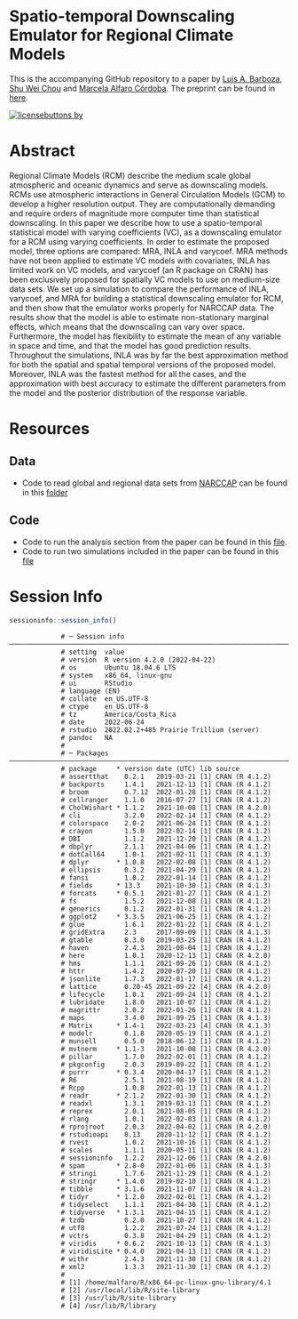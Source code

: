 # Spatio-temporal Downscaling Emulator for Regional Climate Models

This is the accompanying GitHub repository to a paper by [Luis A. Barboza](https://github.com/luisbarboza27), [Shu Wei Chou](https://github.com/shuwei325) and [Marcela Alfaro Córdoba](https://github.com/malfaro2). The preprint can be found in [here](https://arxiv.org/abs/2206.03914).

[![licensebuttons
by](https://licensebuttons.net/l/by-nc/4.0//88x31.png)](https://creativecommons.org/licenses/by/4.0)


# Abstract

Regional Climate Models (RCM) describe the medium scale global atmospheric and oceanic dynamics and serve as downscaling models. RCMs use atmospheric interactions in General Circulation Models (GCM) to develop a higher resolution output. They are computationally demanding and require orders of magnitude more computer time than statistical downscaling. In this paper we describe how to use a spatio-temporal statistical model with varying coefficients (VC), as a downscaling emulator for a RCM using varying coefficients. In order to estimate the proposed model, three options are compared: MRA, INLA and varycoef. MRA methods have not been applied to estimate VC models with covariates, INLA has limited work on VC models, and varycoef (an R package on CRAN) has been exclusively proposed for spatially VC models to use on medium-size data sets. We set up a simulation to compare the performance of INLA, varycoef, and MRA for building a statistical downscaling emulator for RCM, and then show that the emulator works properly for NARCCAP data. The results show that the model is able to estimate non-stationary marginal effects, which means that the downscaling can vary over space. Furthermore, the model has flexibility to estimate the mean of any variable in space and time, and that the model has good prediction results. Throughout the simulations, INLA was by far the best approximation method for both the spatial and spatial temporal versions of the proposed model. Moreover, INLA was the fastest method for all the cases, and the approximation with best accuracy to estimate the different parameters from the model and the posterior distribution of the response variable.

# Resources

## Data

* Code to read global and regional data sets from [NARCCAP](https://www.earthsystemgrid.org/project/narccap.html) can be found in this [folder](https://github.com/LEA-UCR/MRA-ST/tree/master/Data_ST)

## Code

* Code to run the analysis section from the paper can be found in this [file](https://github.com/LEA-UCR/MRA-ST/tree/master/MCMC_NARCCAP).
* Code to run two simulations included in the paper can be found in this [file](https://github.com/LEA-UCR/MRA-ST/tree/master/sim)



# Session Info

``` r
sessioninfo::session_info()
```

                 # ─ Session info ──────────────────────────────────────────────────────────────────────────────
                 # setting  value
                 # version  R version 4.2.0 (2022-04-22)
                 # os       Ubuntu 18.04.6 LTS
                 # system   x86_64, linux-gnu
                 # ui       RStudio
                 # language (EN)
                 # collate  en_US.UTF-8
                 # ctype    en_US.UTF-8
                 # tz       America/Costa_Rica
                 # date     2022-06-24
                 # rstudio  2022.02.2+485 Prairie Trillium (server)
                 # pandoc   NA
                 # 
                 # ─ Packages ──────────────────────────────────────────────────────────────────────────────────
                 # package     * version date (UTC) lib source
                 # assertthat    0.2.1   2019-03-21 [1] CRAN (R 4.1.2)
                 # backports     1.4.1   2021-12-13 [1] CRAN (R 4.1.2)
                 # broom         0.7.12  2022-01-28 [1] CRAN (R 4.1.2)
                 # cellranger    1.1.0   2016-07-27 [1] CRAN (R 4.1.2)
                 # CholWishart * 1.1.2   2021-10-08 [1] CRAN (R 4.2.0)
                 # cli           3.2.0   2022-02-14 [1] CRAN (R 4.1.2)
                 # colorspace    2.0-2   2021-06-24 [1] CRAN (R 4.1.2)
                 # crayon        1.5.0   2022-02-14 [1] CRAN (R 4.1.2)
                 # DBI           1.1.2   2021-12-20 [1] CRAN (R 4.1.2)
                 # dbplyr        2.1.1   2021-04-06 [1] CRAN (R 4.1.2)
                 # dotCall64     1.0-1   2021-02-11 [1] CRAN (R 4.1.3)
                 # dplyr       * 1.0.8   2022-02-08 [1] CRAN (R 4.1.2)
                 # ellipsis      0.3.2   2021-04-29 [1] CRAN (R 4.1.2)
                 # fansi         1.0.2   2022-01-14 [1] CRAN (R 4.1.2)
                 # fields      * 13.3    2021-10-30 [1] CRAN (R 4.1.3)
                 # forcats     * 0.5.1   2021-01-27 [1] CRAN (R 4.1.2)
                 # fs            1.5.2   2021-12-08 [1] CRAN (R 4.1.2)
                 # generics      0.1.2   2022-01-31 [1] CRAN (R 4.1.2)
                 # ggplot2     * 3.3.5   2021-06-25 [1] CRAN (R 4.1.2)
                 # glue          1.6.1   2022-01-22 [1] CRAN (R 4.1.2)
                 # gridExtra     2.3     2017-09-09 [1] CRAN (R 4.1.3)
                 # gtable        0.3.0   2019-03-25 [1] CRAN (R 4.1.2)
                 # haven         2.4.3   2021-08-04 [1] CRAN (R 4.1.2)
                 # here          1.0.1   2020-12-13 [1] CRAN (R 4.2.0)
                 # hms           1.1.1   2021-09-26 [1] CRAN (R 4.1.2)
                 # httr          1.4.2   2020-07-20 [1] CRAN (R 4.1.2)
                 # jsonlite      1.7.3   2022-01-17 [1] CRAN (R 4.1.2)
                 # lattice       0.20-45 2021-09-22 [4] CRAN (R 4.2.0)
                 # lifecycle     1.0.1   2021-09-24 [1] CRAN (R 4.1.2)
                 # lubridate     1.8.0   2021-10-07 [1] CRAN (R 4.1.2)
                 # magrittr      2.0.2   2022-01-26 [1] CRAN (R 4.1.2)
                 # maps          3.4.0   2021-09-25 [1] CRAN (R 4.1.3)
                 # Matrix      * 1.4-1   2022-03-23 [4] CRAN (R 4.1.3)
                 # modelr        0.1.8   2020-05-19 [1] CRAN (R 4.1.2)
                 # munsell       0.5.0   2018-06-12 [1] CRAN (R 4.1.2)
                 # mvtnorm     * 1.1-3   2021-10-08 [1] CRAN (R 4.2.0)
                 # pillar        1.7.0   2022-02-01 [1] CRAN (R 4.1.2)
                 # pkgconfig     2.0.3   2019-09-22 [1] CRAN (R 4.1.2)
                 # purrr       * 0.3.4   2020-04-17 [1] CRAN (R 4.1.2)
                 # R6            2.5.1   2021-08-19 [1] CRAN (R 4.1.2)
                 # Rcpp          1.0.8   2022-01-13 [1] CRAN (R 4.1.2)
                 # readr       * 2.1.2   2022-01-30 [1] CRAN (R 4.1.2)
                 # readxl        1.3.1   2019-03-13 [1] CRAN (R 4.1.2)
                 # reprex        2.0.1   2021-08-05 [1] CRAN (R 4.1.2)
                 # rlang         1.0.1   2022-02-03 [1] CRAN (R 4.1.2)
                 # rprojroot     2.0.3   2022-04-02 [1] CRAN (R 4.2.0)
                 # rstudioapi    0.13    2020-11-12 [1] CRAN (R 4.1.2)
                 # rvest         1.0.2   2021-10-16 [1] CRAN (R 4.1.2)
                 # scales        1.1.1   2020-05-11 [1] CRAN (R 4.1.2)
                 # sessioninfo   1.2.2   2021-12-06 [1] CRAN (R 4.2.0)
                 # spam        * 2.8-0   2022-01-06 [1] CRAN (R 4.1.3)
                 # stringi       1.7.6   2021-11-29 [1] CRAN (R 4.1.2)
                 # stringr     * 1.4.0   2019-02-10 [1] CRAN (R 4.1.2)
                 # tibble      * 3.1.6   2021-11-07 [1] CRAN (R 4.1.2)
                 # tidyr       * 1.2.0   2022-02-01 [1] CRAN (R 4.1.2)
                 # tidyselect    1.1.1   2021-04-30 [1] CRAN (R 4.1.2)
                 # tidyverse   * 1.3.1   2021-04-15 [1] CRAN (R 4.1.2)
                 # tzdb          0.2.0   2021-10-27 [1] CRAN (R 4.1.2)
                 # utf8          1.2.2   2021-07-24 [1] CRAN (R 4.1.2)
                 # vctrs         0.3.8   2021-04-29 [1] CRAN (R 4.1.2)
                 # viridis     * 0.6.2   2021-10-13 [1] CRAN (R 4.1.3)
                 # viridisLite * 0.4.0   2021-04-13 [1] CRAN (R 4.1.2)
                 # withr         2.4.3   2021-11-30 [1] CRAN (R 4.1.2)
                 # xml2          1.3.3   2021-11-30 [1] CRAN (R 4.1.2)
                 # 
                 # [1] /home/malfaro/R/x86_64-pc-linux-gnu-library/4.1
                 # [2] /usr/local/lib/R/site-library
                 # [3] /usr/lib/R/site-library
                 # [4] /usr/lib/R/library

